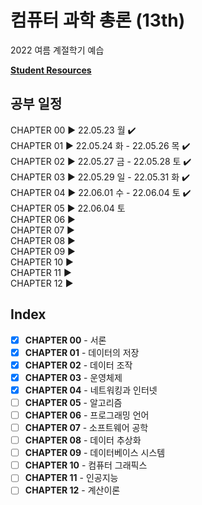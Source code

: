 # 컴퓨터 과학 총론 (13th)

2022 여름 계절학기 예습

[**Student Resources**](https://media.pearsoncmg.com/ph/esm/ecs_brylow_csao_13/cw/)

## 공부 일정
CHAPTER 00 ▶ 22.05.23 월 ✔️  
CHAPTER 01 ▶ 22.05.24 화 - 22.05.26 목 ✔️  
CHAPTER 02 ▶ 22.05.27 금 - 22.05.28 토 ✔️    
CHAPTER 03 ▶ 22.05.29 일 - 22.05.31 화 ✔️    
CHAPTER 04 ▶ 22.06.01 수 - 22.06.04 토 ✔️   
CHAPTER 05 ▶ 22.06.04 토    
CHAPTER 06 ▶  
CHAPTER 07 ▶  
CHAPTER 08 ▶   
CHAPTER 09 ▶  
CHAPTER 10 ▶  
CHAPTER 11 ▶  
CHAPTER 12 ▶

## Index

- [X] **CHAPTER 00** - 서론
- [X] **CHAPTER 01** - 데이터의 저장
- [X] **CHAPTER 02** - 데이터 조작
- [X] **CHAPTER 03** - 운영체제
- [X] **CHAPTER 04** - 네트워킹과 인터넷
- [ ] **CHAPTER 05** - 알고리즘
- [ ] **CHAPTER 06** - 프로그래밍 언어
- [ ] **CHAPTER 07** - 소프트웨어 공학
- [ ] **CHAPTER 08** - 데이터 추상화
- [ ] **CHAPTER 09** - 데이터베이스 시스템
- [ ] **CHAPTER 10** - 컴퓨터 그래픽스
- [ ] **CHAPTER 11** - 인공지능
- [ ] **CHAPTER 12** - 계산이론
